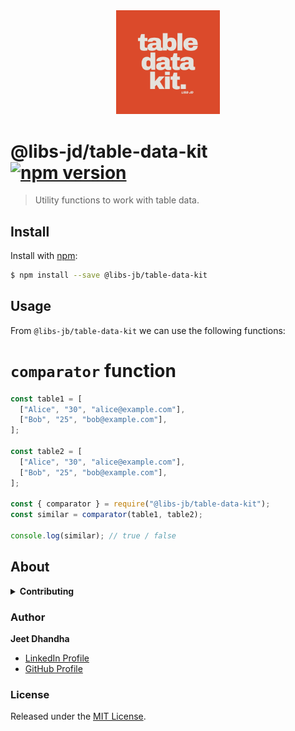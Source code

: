 <div align="center"><img width="33%" src="info.png" />
</div>

# @libs-jd/table-data-kit [![npm version](https://badge.fury.io/js/@libs-jd%2Ftable-data-kit.svg)](https://badge.fury.io/js/@libs-jd%2Ftable-data-kit)

> Utility functions to work with table data.

## Install

Install with [npm](https://www.npmjs.com/):

```sh
$ npm install --save @libs-jb/table-data-kit
```

## Usage

From `@libs-jb/table-data-kit` we can use the following functions:

# `comparator` function

```js
const table1 = [
  ["Alice", "30", "alice@example.com"],
  ["Bob", "25", "bob@example.com"],
];

const table2 = [
  ["Alice", "30", "alice@example.com"],
  ["Bob", "25", "bob@example.com"],
];

const { comparator } = require("@libs-jb/table-data-kit");
const similar = comparator(table1, table2);

console.log(similar); // true / false
```

## About

<details>
<summary><strong>Contributing</strong></summary>

Pull requests and stars are always welcome. For bugs and feature requests, [please create an issue](../../issues/new).

</details>

### Author

**Jeet Dhandha**

- [LinkedIn Profile](https://linkedin.com/in/jeet-dhandha)
- [GitHub Profile](https://github.com/jeet-dhandha)

### License

Released under the [MIT License](LICENSE).
